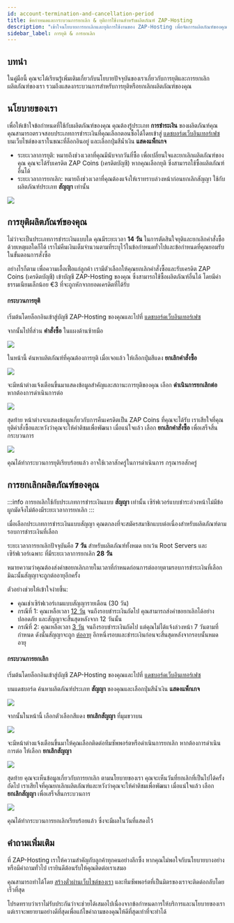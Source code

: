 ```yaml
---
id: account-termination-and-cancellation-period
title: ข้อกำหนดและกระบวนการยกเลิก & ยุติการใช้งานสำหรับผลิตภัณฑ์ ZAP-Hosting
description: "เข้าใจนโยบายการยกเลิกและยุติการใช้งานของ ZAP-Hosting เพื่อจัดการผลิตภัณฑ์ของคุณอย่างมีประสิทธิภาพและรับเครดิตบัญชี → เรียนรู้เพิ่มเติมตอนนี้"
sidebar_label: การยุติ & การยกเลิก
---
```


## บทนำ

ในคู่มือนี้ คุณจะได้เรียนรู้เพิ่มเติมเกี่ยวกับนโยบายปัจจุบันของเราเกี่ยวกับการยุติและการยกเลิกผลิตภัณฑ์ของเรา รวมถึงแสดงกระบวนการสำหรับการยุติหรือยกเลิกผลิตภัณฑ์ของคุณ

## นโยบายของเรา

เพื่อให้เข้าใจข้อกำหนดที่ใช้กับผลิตภัณฑ์ของคุณ คุณต้องรู้ประเภท **การชำระเงิน** ของผลิตภัณฑ์คุณ คุณสามารถตรวจสอบประเภทการชำระเงินที่คุณเลือกตอนซื้อได้โดยเข้าสู่ [แดชบอร์ดเว็บอินเทอร์เฟซ](https://zap-hosting.com/en/customer/) บนเว็บไซต์ของเราในขณะที่ล็อกอินอยู่ และเลือกปุ่มสีน้ำเงิน **แสดงแพ็กเกจ**

- ระยะเวลาการยุติ: หมายถึงช่วงเวลาที่คุณมีนับจากวันที่ซื้อ เพื่อเปลี่ยนใจและยกเลิกผลิตภัณฑ์ของคุณ คุณจะได้รับเครดิต ZAP Coins (เครดิตบัญชี) หากคุณเลือกยุติ ซึ่งสามารถใช้ซื้อผลิตภัณฑ์อื่นได้
- ระยะเวลาการยกเลิก: หมายถึงช่วงเวลาที่คุณต้องแจ้งให้เราทราบล่วงหน้าก่อนยกเลิกสัญญา ใช้กับผลิตภัณฑ์ประเภท **สัญญา** เท่านั้น

![](https://screensaver01.zap-hosting.com/index.php/s/DwktektyCP4jfLM/preview)

## การยุติผลิตภัณฑ์ของคุณ

ไม่ว่าจะเป็นประเภทการชำระเงินแบบใด คุณมีระยะเวลา **14 วัน** ในการตัดสินใจยุติและยกเลิกคำสั่งซื้อด้วยเหตุผลใดก็ได้ เราไม่คืนเงินเต็มจำนวนตามที่ระบุไว้ในข้อกำหนดทั่วไปและข้อกำหนดที่คุณยอมรับในขั้นตอนการสั่งซื้อ

อย่างไรก็ตาม เพื่อความเอื้อเฟื้อแก่ลูกค้า เรามีตัวเลือกให้คุณยกเลิกคำสั่งซื้อและรับเครดิต ZAP Coins (เครดิตบัญชี) เข้าบัญชี ZAP-Hosting ของคุณ ซึ่งสามารถใช้ซื้อผลิตภัณฑ์อื่นได้ โดยมีค่าธรรมเนียมเล็กน้อย €3 ที่จะถูกหักจากยอดเครดิตที่ได้รับ

#### กระบวนการยุติ

เริ่มต้นโดยล็อกอินเข้าสู่บัญชี ZAP-Hosting ของคุณและไปที่ [แดชบอร์ดเว็บอินเทอร์เฟซ](https://zap-hosting.com/en/customer/)

จากนั้นไปที่ส่วน **คำสั่งซื้อ** ในแผงด้านซ้ายมือ

![](https://screensaver01.zap-hosting.com/index.php/s/TYJ5oGkDMyb6XQD/preview)

ในหน้านี้ ค้นหาผลิตภัณฑ์ที่คุณต้องการยุติ เมื่อเจอแล้ว ให้เลือกปุ่มสีแดง **ยกเลิกคำสั่งซื้อ**

![](https://screensaver01.zap-hosting.com/index.php/s/2QEABQLPMWxy28q/preview)

จะมีหน้าต่างแจ้งเตือนขึ้นมาแสดงข้อมูลสำคัญและสถานะการยุติของคุณ เลือก **ดำเนินการยกเลิกต่อ** หากต้องการดำเนินการต่อ

![](https://screensaver01.zap-hosting.com/index.php/s/8nB5LWn6xibnFf6/preview)

สุดท้าย หน้าต่างจะแสดงข้อมูลเกี่ยวกับการคืนเครดิตเป็น ZAP Coins ที่คุณจะได้รับ เราเสียใจที่คุณยุติคำสั่งซื้อและหวังว่าคุณจะให้คำติชมเพื่อพัฒนา เมื่อแน่ใจแล้ว เลือก **ยกเลิกคำสั่งซื้อ** เพื่อเสร็จสิ้นกระบวนการ

![](https://screensaver01.zap-hosting.com/index.php/s/SYmz97Pc65qSbW8/preview)

คุณได้ทำกระบวนการยุติเรียบร้อยแล้ว อาจใช้เวลาสักครู่ในการดำเนินการ กรุณารอสักครู่

## การยกเลิกผลิตภัณฑ์ของคุณ

:::info
การยกเลิกใช้กับประเภทการชำระเงินแบบ **สัญญา** เท่านั้น เซิร์ฟเวอร์แบบชำระล่วงหน้าไม่มีข้อผูกมัดจึงไม่ต้องมีระยะเวลาการยกเลิก
:::

เมื่อเลือกประเภทการชำระเงินแบบสัญญา คุณตกลงที่จะสมัครสมาชิกแบบต่อเนื่องสำหรับผลิตภัณฑ์ตามรอบการชำระเงินที่เลือก

ระยะเวลาการยกเลิกปัจจุบันคือ **7 วัน** สำหรับผลิตภัณฑ์ทั้งหมด ยกเว้น Root Servers และ เซิร์ฟเวอร์เฉพาะ ที่มีระยะเวลาการยกเลิก **28 วัน**

หมายความว่าคุณต้องส่งคำขอยกเลิกภายในเวลาที่กำหนดก่อนการต่ออายุตามรอบการชำระเงินที่เลือก มิฉะนั้นสัญญาจะถูกต่ออายุอีกครั้ง

ตัวอย่างช่วยให้เข้าใจง่ายขึ้น:

- คุณเช่าเซิร์ฟเวอร์เกมแบบสัญญารายเดือน (30 วัน)
- กรณีที่ 1: คุณเหลือเวลา <u>12 วัน</u> จนถึงรอบชำระเงินถัดไป คุณสามารถส่งคำขอยกเลิกได้อย่างปลอดภัย และสัญญาจะสิ้นสุดหลังจาก 12 วันนั้น
- กรณีที่ 2: คุณเหลือเวลา <u>3 วัน</u> จนถึงรอบชำระเงินถัดไป แต่คุณไม่ได้แจ้งล่วงหน้า 7 วันตามที่กำหนด ดังนั้นสัญญาจะถูก <u>ต่ออายุ</u> อีกหนึ่งรอบและชำระเงินก่อนจะสิ้นสุดหลังจากรอบนั้นหมดอายุ

#### กระบวนการยกเลิก

เริ่มต้นโดยล็อกอินเข้าสู่บัญชี ZAP-Hosting ของคุณและไปที่ [แดชบอร์ดเว็บอินเทอร์เฟซ](https://zap-hosting.com/en/customer/)

บนแดชบอร์ด ค้นหาผลิตภัณฑ์ประเภท **สัญญา** ของคุณและเลือกปุ่มสีน้ำเงิน **แสดงแพ็กเกจ**

![](https://screensaver01.zap-hosting.com/index.php/s/Ep7QPaLiwJSS82N/preview)

จากนั้นในหน้านี้ เลือกตัวเลือกสีแดง **ยกเลิกสัญญา** ที่มุมขวาบน

![](https://screensaver01.zap-hosting.com/index.php/s/cTwq7FD6pZzRyBb/preview)

จะมีหน้าต่างแจ้งเตือนขึ้นมาให้คุณเลือกติดต่อทีมซัพพอร์ตหรือดำเนินการยกเลิก หากต้องการดำเนินการต่อ ให้เลือก **ยกเลิกสัญญา**

![](https://screensaver01.zap-hosting.com/index.php/s/WqWsCLw9x9jP6Xe/preview)

สุดท้าย คุณจะเห็นข้อมูลเกี่ยวกับการยกเลิก ตามนโยบายของเรา คุณจะเห็นวันที่ยกเลิกที่เป็นไปได้ครั้งถัดไป เราเสียใจที่คุณยกเลิกผลิตภัณฑ์และหวังว่าคุณจะให้คำติชมเพื่อพัฒนา เมื่อแน่ใจแล้ว เลือก **ยกเลิกสัญญา** เพื่อเสร็จสิ้นกระบวนการ

![](https://screensaver01.zap-hosting.com/index.php/s/DE9tFcJNZTHdR96/preview)

คุณได้ทำกระบวนการยกเลิกเรียบร้อยแล้ว ซึ่งจะมีผลในวันที่แสดงไว้

## คำถามเพิ่มเติม

ที่ ZAP-Hosting เราให้ความสำคัญกับลูกค้าทุกคนอย่างลึกซึ้ง หากคุณไม่พอใจกับนโยบายบางอย่างหรือมีคำถามทั่วไป เรายินดีต้อนรับให้คุณติดต่อเราเสมอ

คุณสามารถทำได้โดย [สร้างตั๋วผ่านเว็บไซต์ของเรา](https://zap-hosting.com/en/customer/support/) และทีมซัพพอร์ตที่เป็นมิตรของเราจะติดต่อกลับโดยเร็วที่สุด

โปรดทราบว่าเราไม่รับประกันว่าจะช่วยได้เสมอไปเนื่องจากข้อกำหนดการให้บริการและนโยบายของเรา แต่เราจะพยายามอย่างดีที่สุดเพื่อแก้ไขคำถามของคุณให้ดีที่สุดเท่าที่จะทำได้